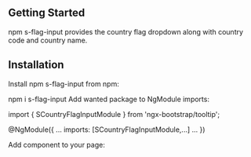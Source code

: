 
## Getting Started
npm s-flag-input provides the country flag dropdown along with country code and country name.

## Installation
Install npm s-flag-input from npm:

npm i s-flag-input
Add wanted package to NgModule imports:

import { SCountryFlagInputModule } from 'ngx-bootstrap/tooltip';

@NgModule({
  ...
  imports: [SCountryFlagInputModule,...]
  ...
})

Add component to your page:

<s-country-flag-input></s-country-flag-input> 

